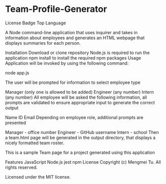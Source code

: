 # Team-Profile-Generator
License Badge Top Language

A Node command-line application that uses inquirer and takes in information about employees and generates an HTML webpage that displays summaries for each person.

Installation
Download or clone repository
Node.js is required to run the application
npm install to install the required npm packages
Usage
Application will be invoked by using the following command:

node app.js

The user will be prompted for information to select employee type

Manager (only one is allowed to be added)
Engineer (any number)
Intern (any number)
All employee will be asked the following information, all prompts are validated to ensure appropriate input to generate the correct output

Name
ID
Email
Depending on employee role, additional prompts are presented

Manager - office number
Engineer - GitHub username
Intern - school
Then a team.html page will be generated in the output directory, that displays a nicely formatted team roster.

This is a sample Team page for a project generated using this application

Features
JavaScript
Node.js
jest
npm
License
Copyright (c) Mengmei Tu. All rights reserved.

Licensed under the MIT license.